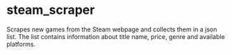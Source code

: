 # steam_scraper
Scrapes new games from the Steam webpage and collects them in a json list.
The list contains information about title name, price, genre and available platforms.
